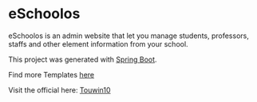 # eSchoolos

eSchoolos is an admin website that let you manage students, professors, staffs and other element information from your school.

This project was generated with [Spring Boot](https://spring.io/projects/spring-boot).

Find more Templates [here](https://touwin10.com/templates/all)

Visit the official here: [Touwin10](https://touwin10.com/)